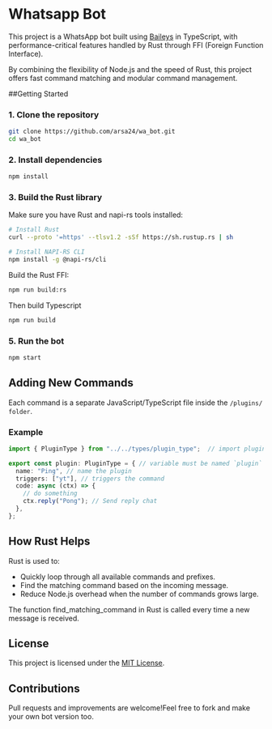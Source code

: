 # Whatsapp Bot

This project is a WhatsApp bot built using [Baileys](https://github.com/WhiskeySockets/Baileys) in TypeScript, with performance-critical features handled by Rust through FFI (Foreign Function Interface).

By combining the flexibility of Node.js and the speed of Rust, this project offers fast command matching and modular command management.

##Getting Started

### 1. Clone the repository
```sh
git clone https://github.com/arsa24/wa_bot.git
cd wa_bot
```
### 2. Install dependencies
```sh
npm install
```
### 3. Build the Rust library
Make sure you have Rust and napi-rs tools installed:
```sh
# Install Rust
curl --proto '=https' --tlsv1.2 -sSf https://sh.rustup.rs | sh

# Install NAPI-RS CLI
npm install -g @napi-rs/cli
```
Build the Rust FFI:
```sh
npm run build:rs
```
Then build Typescript
```sh
npm run build
```
### 5. Run the bot
```sh
npm start
```

## Adding New Commands
Each command is a separate JavaScript/TypeScript file inside the `/plugins/ folder`.

### Example
```ts
import { PluginType } from "../../types/plugin_type";  // import plugin type

export const plugin: PluginType = { // variable must be named `plugin`
  name: "Ping", // name the plugin
  triggers: ["yt"], // triggers the command
  code: async (ctx) => {
	// do something
	ctx.reply("Pong"); // Send reply chat
  },
};
```

##  How Rust Helps
Rust is used to:

- Quickly loop through all available commands and prefixes.
- Find the matching command based on the incoming message.
- Reduce Node.js overhead when the number of commands grows large.

The function find_matching_command in Rust is called every time a new message is received.

## License
This project is licensed under the [MIT License](https://github.com/arsa24/wa_bot/blob/main/LICENSE).

## Contributions
Pull requests and improvements are welcome!Feel free to fork and make your own bot version too.

